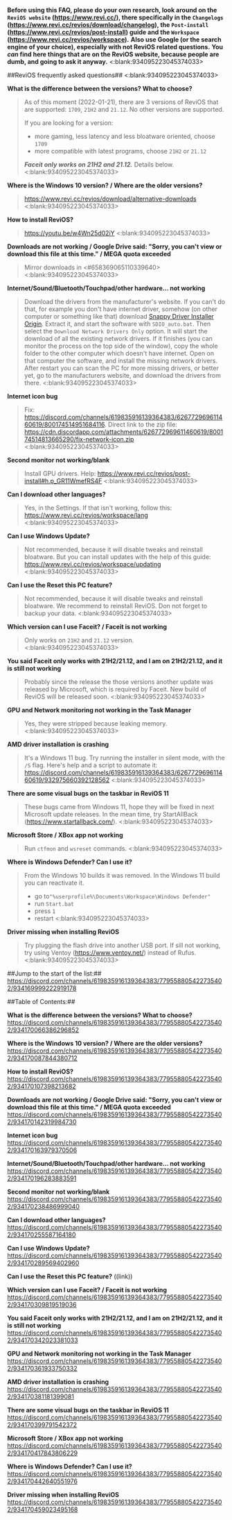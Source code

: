 **Before using this FAQ, please do your own research, look around on the `ReviOS website` (https://www.revi.cc/), there specifically in the  `Changelogs` (https://www.revi.cc/revios/download/changelog), the `Post-install` (https://www.revi.cc/revios/post-install) guide and the `Workspace` (https://www.revi.cc/revios/workspace).**
**Also use Google (or the search engine of your choice), especially with not ReviOS related questions.** 
**You _can_ find here things that are on the ReviOS website, because people are dumb, and going to ask it anyway.**
<:blank:934095223045374033>

##ReviOS frequently asked questions##
<:blank:934095223045374033>

**What is the difference between the versions? What to choose?**
> As of this moment (2022-01-21), there are 3 versions of ReviOS that are supported: `1709`, `21H2` and `21.12`. No other versions are supported.
> 
> If you are looking for a version:
> - more gaming, less latency and less bloatware oriented, choose `1709`
> - more compatible with latest programs, choose `21H2` or `21.12`
> 
> **_Faceit only works on 21H2 and 21.12._** Details below.
<:blank:934095223045374033>

**Where is the Windows 10 version? / Where are the older versions?**
> https://www.revi.cc/revios/download/alternative-downloads
<:blank:934095223045374033>

**How to install ReviOS?**
> https://youtu.be/w4Wn25d02iY
<:blank:934095223045374033>

**Downloads are not working / Google Drive said: "Sorry, you can't view or download this file at this time." / MEGA quota exceeded**
> Mirror downloads in <#658369065110339640>
<:blank:934095223045374033>

**Internet/Sound/Bluetooth/Touchpad/other hardware... not working**
> Download the drivers from the manufacturer's website.
> If you can't do that, for example you don't have internet driver, somehow (on other computer or something like that) download [Snappy Driver Installer Origin](https://www.snappy-driver-installer.org/). 
> Extract it, and start the software with `SDIO_auto.bat`. Then select the `Download Network Drivers Only` option. It will start the download of all the existing network drivers. 
> If it finishes (you can monitor the process on the top side of the window), copy the whole folder to the other computer which doesn't have internet. Open on that computer the software, and install the missing network drivers. After restart you can scan the PC for more missing drivers, or better yet, go to the manufacturers website, and download the drivers from there.
<:blank:934095223045374033>

**Internet icon bug**
> Fix: https://discord.com/channels/619835916139364383/626772969611460619/800174514951684116. 
> Direct link to the zip file: https://cdn.discordapp.com/attachments/626772969611460619/800174514813665290/fix-network-icon.zip
<:blank:934095223045374033>

**Second monitor not working/blank**
> Install GPU drivers. Help: https://www.revi.cc/revios/post-install#h.p_GR11WmefRS4F
<:blank:934095223045374033>

**Can I download other languages?**
> Yes, in the Settings. If that isn't working, follow this: https://www.revi.cc/revios/workspace/lang
<:blank:934095223045374033>

**Can I use Windows Update?**
> Not recommended, because it will disable tweaks and reinstall bloatware.
> But you can install updates with the help of this guide: https://www.revi.cc/revios/workspace/updating
<:blank:934095223045374033>

**Can I use the Reset this PC feature?**
> Not recommended, because it will disable tweaks and reinstall bloatware.
> We recommend to reinstall ReviOS. Don not forget to backup your data.
> <:blank:934095223045374033>

**Which version can I use Faceit? / Faceit is not working**
> Only works on `21H2` and `21.12` version.
<:blank:934095223045374033>

**You said Faceit only works with 21H2/21.12, and I am on 21H2/21.12, and it is still not working**
> Probably since the release the those versions another update was released by Microsoft, which is required by Faceit. New build of ReviOS will be released soon.
<:blank:934095223045374033>

**GPU and Network monitoring not working in the Task Manager**
> Yes, they were stripped because leaking memory.
<:blank:934095223045374033>

**AMD driver installation is crashing**
> It's a Windows 11 bug. Try running the installer in silent mode, with the `/S` flag. 
> Here's help and a script to automate it: https://discord.com/channels/619835916139364383/626772969611460619/932975660392128562
<:blank:934095223045374033>

**There are some visual bugs on the taskbar in ReviOS 11**
> These bugs came from Windows 11, hope they will be fixed in next Microsoft update releases.
> In the mean time, try StartAllBack (https://www.startallback.com/).
<:blank:934095223045374033>

**Microsoft Store / XBox app not working**
> Run `ctfmon` and `wsreset` commands.
<:blank:934095223045374033>

**Where is Windows Defender? Can I use it?**
> From the Windows 10 builds it was removed.
> In the Windows 11 build you can reactivate it.
> - go to`"%userprofile%\Documents\Workspace\Windows Defender"`
> - run `Start.bat`
> - press `1`
> - restart
<:blank:934095223045374033>

**Driver missing when installing ReviOS**
> Try plugging the flash drive into another USB port. If sill not working, try using Ventoy (https://www.ventoy.net/) instead of Rufus.
<:blank:934095223045374033>

##Jump to the start of the list:## 
https://discord.com/channels/619835916139364383/779558805422735402/934169999222919178

##Table of Contents:##

**What is the difference between the versions? What to choose?**
https://discord.com/channels/619835916139364383/779558805422735402/934170066386296852

**Where is the Windows 10 version? / Where are the older versions?**
https://discord.com/channels/619835916139364383/779558805422735402/934170087844380712

**How to install ReviOS?**
https://discord.com/channels/619835916139364383/779558805422735402/934170107398213682

**Downloads are not working / Google Drive said: "Sorry, you can't view or download this file at this time." / MEGA quota exceeded**
https://discord.com/channels/619835916139364383/779558805422735402/934170142319984730

**Internet icon bug**
https://discord.com/channels/619835916139364383/779558805422735402/934170163979370506

**Internet/Sound/Bluetooth/Touchpad/other hardware... not working**
https://discord.com/channels/619835916139364383/779558805422735402/934170196283883591

**Second monitor not working/blank**
https://discord.com/channels/619835916139364383/779558805422735402/934170238486999040

**Can I download other languages?**
https://discord.com/channels/619835916139364383/779558805422735402/934170255587164180

**Can I use Windows Update?**
https://discord.com/channels/619835916139364383/779558805422735402/934170289569402960

**Can I use the Reset this PC feature?**
((link))

**Which version can I use Faceit? / Faceit is not working**
https://discord.com/channels/619835916139364383/779558805422735402/934170309819519036

**You said Faceit only works with 21H2/21.12, and I am on 21H2/21.12, and it is still not working**
https://discord.com/channels/619835916139364383/779558805422735402/934170342023381033

**GPU and Network monitoring not working in the Task Manager**
https://discord.com/channels/619835916139364383/779558805422735402/934170361933750332

**AMD driver installation is crashing**
https://discord.com/channels/619835916139364383/779558805422735402/934170381181399081

**There are some visual bugs on the taskbar in ReviOS 11**
https://discord.com/channels/619835916139364383/779558805422735402/934170399791542372

**Microsoft Store / XBox app not working**
https://discord.com/channels/619835916139364383/779558805422735402/934170417843806229

**Where is Windows Defender? Can I use it?**
https://discord.com/channels/619835916139364383/779558805422735402/934170442640551976

**Driver missing when installing ReviOS**
https://discord.com/channels/619835916139364383/779558805422735402/934170459023495168